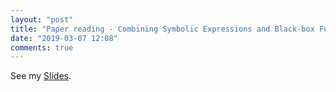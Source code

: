```yaml
---
layout: "post"
title: "Paper reading - Combining Symbolic Expressions and Black-box Function Evaluations in Neural Programs"
date: "2019-03-07 12:08"
comments: true
---
```


See my [Slides](https://drive.google.com/open?id=1vE6nP69ocu8Np38Q4frO64SEyq6GNze-).
